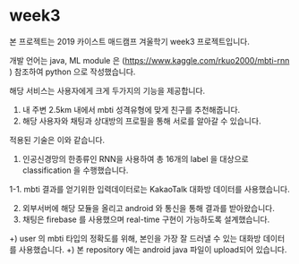 # week3

본 프로젝트는 2019 카이스트 매드캠프 겨울학기 week3 프로젝트입니다. 

개발 언어는 java, ML module 은 (https://www.kaggle.com/rkuo2000/mbti-rnn ) 참조하여 python 으로 작성했습니다. 

해당 서비스는 사용자에게 크게 두가지의 기능을 제공합니다. 
1. 내 주변 2.5km 내에서 mbti 성격유형에 맞게 친구를 추천해줍니다. 
2. 해당 사용자와 채팅과 상대방의 프로필을 통해 서로를 알아갈 수 있습니다. 

적용된 기술은 이와 같습니다. 
1. 인공신경망의 한종류인 RNN을 사용하여 총 16개의 label 을 대상으로 classification 을 수행했습니다. 

1-1. mbti 결과를 얻기위한 입력데이터로는 KakaoTalk 대화방 데이터를 사용했습니다. 

2. 외부서버에 해당 모듈을 올리고 android 와 통신을 통해 결과를 받아왔습니다. 
3. 채팅은 firebase 를 사용했으며 real-time 구현이 가능하도록 설계했습니다. 

+) user 의 mbti 타입의 정확도를 위해, 본인을 가장 잘 드러낼 수 있는 대화방 데이터를 사용했습니다. 
+) 본 repository 에는 android java 파일이 upload되어 있습니다. 

